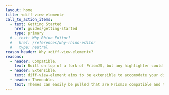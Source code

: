 ```yaml
---
layout: home
title: <diff-view-element>
call_to_action_items:
  - text: Getting Started
    href: guides/getting-started
    type: primary
  # - text: Why Rhino Editor?
  #   href: /references/why-rhino-editor
  #   type: neutral
reason_header: Why <diff-view-element>?
reasons:
  - header: Compatible.
    text: Built on top of a fork of PrismJS, but any highlighter could be hooked up.
  - header: Extensible.
    text: diff-view-element aims to be extensible to accomodate your diffing needs.
  - header: Themeable.
    text: Themes can easily be pulled that are PrismJS compatible and tweaked to your needs!
---
```



